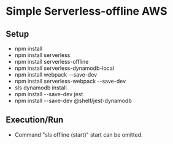 # Simple Serverless-offline AWS

## Setup
 - npm install
 - npm install serverless
 - npm install serverless-offline
 - npm install serverless-dynamodb-local
 - npm install webpack --save-dev
 - npm install serverless-webpack --save-dev
 - sls dynamodb install
 - npm install --save-dev jest
 - npm install --save-dev @shelf/jest-dynamodb

## Execution/Run
 - Command "sls offline (start)" start can be omitted.